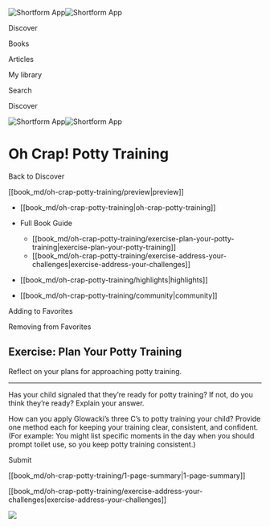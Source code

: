 ![Shortform App](/img/logo.36a2399e.svg)![Shortform App](/img/logo-dark.70c1b072.svg)

Discover

Books

Articles

My library

Search

Discover

![Shortform App](/img/logo.36a2399e.svg)![Shortform App](/img/logo-dark.70c1b072.svg)

# Oh Crap! Potty Training

Back to Discover

[[book_md/oh-crap-potty-training/preview|preview]]

  * [[book_md/oh-crap-potty-training|oh-crap-potty-training]]
  * Full Book Guide

    * [[book_md/oh-crap-potty-training/exercise-plan-your-potty-training|exercise-plan-your-potty-training]]
    * [[book_md/oh-crap-potty-training/exercise-address-your-challenges|exercise-address-your-challenges]]
  * [[book_md/oh-crap-potty-training/highlights|highlights]]
  * [[book_md/oh-crap-potty-training/community|community]]



Adding to Favorites 

Removing from Favorites 

## Exercise: Plan Your Potty Training

Reflect on your plans for approaching potty training.

* * *

Has your child signaled that they’re ready for potty training? If not, do you think they’re ready? Explain your answer.

How can you apply Glowacki’s three C’s to potty training your child? Provide one method each for keeping your training clear, consistent, and confident. (For example: You might list specific moments in the day when you should prompt toilet use, so you keep potty training consistent.)

Submit 

[[book_md/oh-crap-potty-training/1-page-summary|1-page-summary]]

[[book_md/oh-crap-potty-training/exercise-address-your-challenges|exercise-address-your-challenges]]

![](https://bat.bing.com/action/0?ti=56018282&Ver=2&mid=39ffe38f-3e69-49df-9688-551dc1afe8e5&sid=f30c5e70639211ee87d33f0876d93783&vid=f30c9700639211eeb3a75d830392c94f&vids=0&msclkid=N&pi=0&lg=en-US&sw=800&sh=600&sc=24&nwd=1&tl=Shortform%20%7C%20Oh%20Crap!%20Potty%20Training&p=https%3A%2F%2Fwww.shortform.com%2Fapp%2Fbook%2Foh-crap-potty-training%2Fexercise-plan-your-potty-training&r=&lt=417&evt=pageLoad&sv=1&rn=764275)
